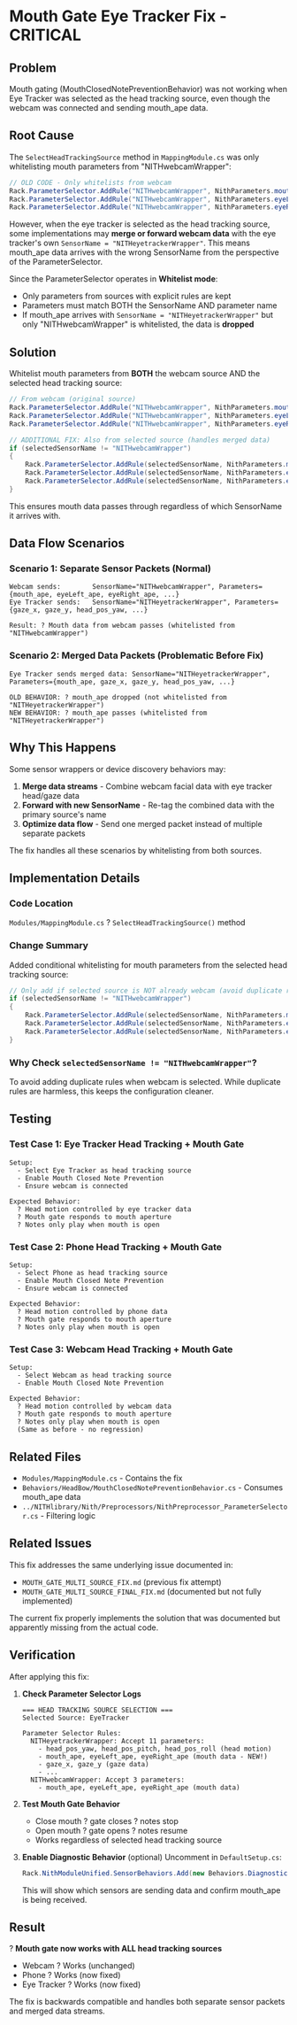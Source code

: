 # Mouth Gate Eye Tracker Fix - CRITICAL

## Problem
Mouth gating (MouthClosedNotePreventionBehavior) was not working when Eye Tracker was selected as the head tracking source, even though the webcam was connected and sending mouth_ape data.

## Root Cause
The `SelectHeadTrackingSource` method in `MappingModule.cs` was only whitelisting mouth parameters from "NITHwebcamWrapper":

```csharp
// OLD CODE - Only whitelists from webcam
Rack.ParameterSelector.AddRule("NITHwebcamWrapper", NithParameters.mouth_ape);
Rack.ParameterSelector.AddRule("NITHwebcamWrapper", NithParameters.eyeLeft_ape);
Rack.ParameterSelector.AddRule("NITHwebcamWrapper", NithParameters.eyeRight_ape);
```

However, when the eye tracker is selected as the head tracking source, some implementations may **merge or forward webcam data** with the eye tracker's own `SensorName = "NITHeyetrackerWrapper"`. This means mouth_ape data arrives with the wrong SensorName from the perspective of the ParameterSelector.

Since the ParameterSelector operates in **Whitelist mode**:
- Only parameters from sources with explicit rules are kept
- Parameters must match BOTH the SensorName AND parameter name
- If mouth_ape arrives with `SensorName = "NITHeyetrackerWrapper"` but only "NITHwebcamWrapper" is whitelisted, the data is **dropped**

## Solution
Whitelist mouth parameters from **BOTH** the webcam source AND the selected head tracking source:

```csharp
// From webcam (original source)
Rack.ParameterSelector.AddRule("NITHwebcamWrapper", NithParameters.mouth_ape);
Rack.ParameterSelector.AddRule("NITHwebcamWrapper", NithParameters.eyeLeft_ape);
Rack.ParameterSelector.AddRule("NITHwebcamWrapper", NithParameters.eyeRight_ape);

// ADDITIONAL FIX: Also from selected source (handles merged data)
if (selectedSensorName != "NITHwebcamWrapper")
{
    Rack.ParameterSelector.AddRule(selectedSensorName, NithParameters.mouth_ape);
    Rack.ParameterSelector.AddRule(selectedSensorName, NithParameters.eyeLeft_ape);
    Rack.ParameterSelector.AddRule(selectedSensorName, NithParameters.eyeRight_ape);
}
```

This ensures mouth data passes through regardless of which SensorName it arrives with.

## Data Flow Scenarios

### Scenario 1: Separate Sensor Packets (Normal)
```
Webcam sends:        SensorName="NITHwebcamWrapper", Parameters={mouth_ape, eyeLeft_ape, eyeRight_ape, ...}
Eye Tracker sends:   SensorName="NITHeyetrackerWrapper", Parameters={gaze_x, gaze_y, head_pos_yaw, ...}

Result: ? Mouth data from webcam passes (whitelisted from "NITHwebcamWrapper")
```

### Scenario 2: Merged Data Packets (Problematic Before Fix)
```
Eye Tracker sends merged data: SensorName="NITHeyetrackerWrapper", Parameters={mouth_ape, gaze_x, gaze_y, head_pos_yaw, ...}

OLD BEHAVIOR: ? mouth_ape dropped (not whitelisted from "NITHeyetrackerWrapper")
NEW BEHAVIOR: ? mouth_ape passes (whitelisted from "NITHeyetrackerWrapper")
```

## Why This Happens
Some sensor wrappers or device discovery behaviors may:
1. **Merge data streams** - Combine webcam facial data with eye tracker head/gaze data
2. **Forward with new SensorName** - Re-tag the combined data with the primary source's name
3. **Optimize data flow** - Send one merged packet instead of multiple separate packets

The fix handles all these scenarios by whitelisting from both sources.

## Implementation Details

### Code Location
`Modules/MappingModule.cs` ? `SelectHeadTrackingSource()` method

### Change Summary
Added conditional whitelisting for mouth parameters from the selected head tracking source:

```csharp
// Only add if selected source is NOT already webcam (avoid duplicate rules)
if (selectedSensorName != "NITHwebcamWrapper")
{
    Rack.ParameterSelector.AddRule(selectedSensorName, NithParameters.mouth_ape);
    Rack.ParameterSelector.AddRule(selectedSensorName, NithParameters.eyeLeft_ape);
    Rack.ParameterSelector.AddRule(selectedSensorName, NithParameters.eyeRight_ape);
}
```

### Why Check `selectedSensorName != "NITHwebcamWrapper"`?
To avoid adding duplicate rules when webcam is selected. While duplicate rules are harmless, this keeps the configuration cleaner.

## Testing

### Test Case 1: Eye Tracker Head Tracking + Mouth Gate
```
Setup:
  - Select Eye Tracker as head tracking source
  - Enable Mouth Closed Note Prevention
  - Ensure webcam is connected

Expected Behavior:
  ? Head motion controlled by eye tracker data
  ? Mouth gate responds to mouth aperture
  ? Notes only play when mouth is open
```

### Test Case 2: Phone Head Tracking + Mouth Gate
```
Setup:
  - Select Phone as head tracking source
  - Enable Mouth Closed Note Prevention
  - Ensure webcam is connected

Expected Behavior:
  ? Head motion controlled by phone data
  ? Mouth gate responds to mouth aperture
  ? Notes only play when mouth is open
```

### Test Case 3: Webcam Head Tracking + Mouth Gate
```
Setup:
  - Select Webcam as head tracking source
  - Enable Mouth Closed Note Prevention

Expected Behavior:
  ? Head motion controlled by webcam data
  ? Mouth gate responds to mouth aperture
  ? Notes only play when mouth is open
  (Same as before - no regression)
```

## Related Files
- `Modules/MappingModule.cs` - Contains the fix
- `Behaviors/HeadBow/MouthClosedNotePreventionBehavior.cs` - Consumes mouth_ape data
- `../NITHlibrary/Nith/Preprocessors/NithPreprocessor_ParameterSelector.cs` - Filtering logic

## Related Issues
This fix addresses the same underlying issue documented in:
- `MOUTH_GATE_MULTI_SOURCE_FIX.md` (previous fix attempt)
- `MOUTH_GATE_MULTI_SOURCE_FINAL_FIX.md` (documented but not fully implemented)

The current fix properly implements the solution that was documented but apparently missing from the actual code.

## Verification
After applying this fix:

1. **Check Parameter Selector Logs**
   ```
   === HEAD TRACKING SOURCE SELECTION ===
   Selected Source: EyeTracker
   
   Parameter Selector Rules:
     NITHeyetrackerWrapper: Accept 11 parameters:
       - head_pos_yaw, head_pos_pitch, head_pos_roll (head motion)
       - mouth_ape, eyeLeft_ape, eyeRight_ape (mouth data - NEW!)
       - gaze_x, gaze_y (gaze data)
       - ...
     NITHwebcamWrapper: Accept 3 parameters:
       - mouth_ape, eyeLeft_ape, eyeRight_ape (mouth data)
   ```

2. **Test Mouth Gate Behavior**
   - Close mouth ? gate closes ? notes stop
   - Open mouth ? gate opens ? notes resume
   - Works regardless of selected head tracking source

3. **Enable Diagnostic Behavior** (optional)
   Uncomment in `DefaultSetup.cs`:
   ```csharp
   Rack.NithModuleUnified.SensorBehaviors.Add(new Behaviors.DiagnosticBehavior());
   ```
   This will show which sensors are sending data and confirm mouth_ape is being received.

## Result
? **Mouth gate now works with ALL head tracking sources**
- Webcam ? Works (unchanged)
- Phone ? Works (now fixed)
- Eye Tracker ? Works (now fixed)

The fix is backwards compatible and handles both separate sensor packets and merged data streams.
